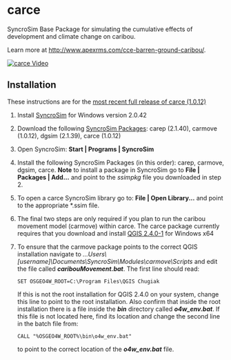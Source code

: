 # carce

SyncroSim Base Package for simulating the cumulative effects of development and climate change on caribou.

Learn more at http://www.apexrms.com/cce-barren-ground-caribou/.

[![carce Video](https://img.youtube.com/vi/eYjAEqdovJM/0.jpg)](https://www.youtube.com/watch?v=eYjAEqdovJM "Overview of carce")



## Installation

These instructions are for the [most recent full release of carce (1.0.12)](https://github.com/ApexRMS/carce/releases)

1. Install [SyncroSim](https://www.syncrosim.com/downld) for Windows version 2.0.42

2. Download the following [SyncroSim Packages](https://www.syncrosim.com/packages): carep (2.1.40), carmove (1.0.12), dgsim (2.1.39), carce (1.0.12) 

3. Open SyncroSim: **Start | Programs | SyncroSim**

4. Install the following SyncroSim Packages (in this order): carep, carmove, dgsim, carce. **Note** to install a package in SyncroSim go to **File | Packages | Add...** and point to the *ssimpkg* file you downloaded in step 2.

5. To open a carce SyncroSim library go to: **File | Open Library...** and point to the appropriate *.ssim file.  

6. The final two steps are only required if you plan to run the caribou movement model (carmove) within carce.  The carce package currently requires that you download and install [QGIS 2.4.0-1](http://download.osgeo.org/qgis/windows/) for Windows x64

7. To ensure that the carmove package points to the correct QGIS installation navigate to *...Users\\[username]\Documents\SyncroSim\Modules\carmove\Scripts* and edit the file called ***caribouMovement.bat***. The first line should read:

   ```
   SET OSGEO4W_ROOT=C:\Program Files\QGIS Chugiak
   ```

   If this is not the root installation for QGIS 2.4.0 on your system, change this line to point to the root installation. Also confirm that inside the root installation there is a file inside the ***bin*** directory called ***o4w_env.bat***. If this file is not located here, find its location and change the second line in the batch file from:

   ```
   CALL "%OSGEO4W_ROOT%\bin\o4w_env.bat"
   ```

   to point to the correct location of the ***o4w_env.bat*** file.


